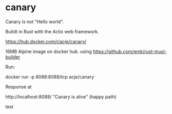 # canary

Canary is not "Hello world".

Buildt in Rust with the Actix web framework.

https://hub.docker.com/r/acje/canary/

16MB Alpine image on docker hub. using
https://github.com/emk/rust-musl-builder

Run:

docker run -p 8088:8088/tcp acje/canary

Response at

http://localhost:8088/  "Canary is alive" (happy path)

test
